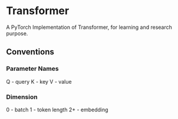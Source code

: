 # Transformer
A PyTorch Implementation of Transformer, for learning and research purpose.

## Conventions
### Parameter Names
Q - query
K - key
V - value

### Dimension
0  - batch
1  - token length
2+ - embedding
